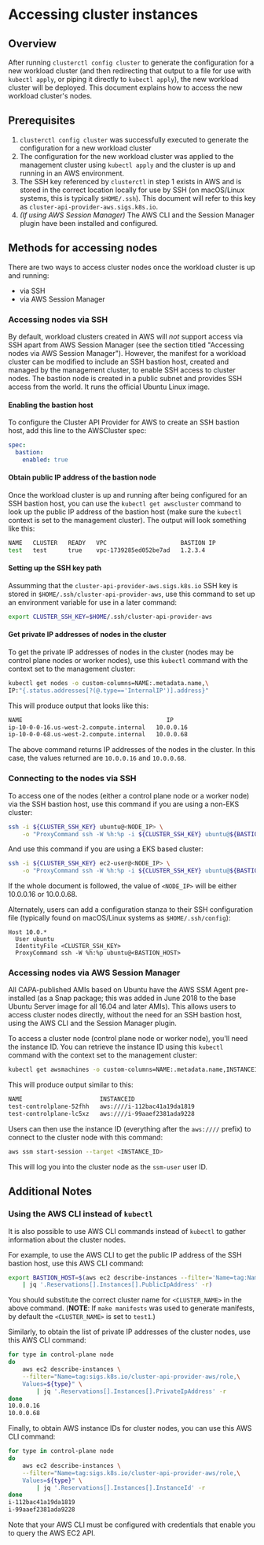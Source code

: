 # Accessing cluster instances

## Overview

After running `clusterctl config cluster` to generate the configuration for a new workload cluster (and then redirecting that output to a file for use with `kubectl apply`, or piping it directly to `kubectl apply`), the new workload cluster will be deployed. This document explains how to access the new workload cluster's nodes.

## Prerequisites

1. `clusterctl config cluster` was successfully executed to generate the configuration for a new workload cluster
2. The configuration for the new workload cluster was applied to the management cluster using `kubectl apply` and the cluster is up and running in an AWS environment.
3. The SSH key referenced by `clusterctl` in step 1 exists in AWS and is stored in the correct location locally for use by SSH (on macOS/Linux systems, this is typically `$HOME/.ssh`). This document will refer to this key as `cluster-api-provider-aws.sigs.k8s.io`.
4. _(If using AWS Session Manager)_ The AWS CLI and the Session Manager plugin have been installed and configured.

## Methods for accessing nodes

There are two ways to access cluster nodes once the workload cluster is up and running:

* via SSH
* via AWS Session Manager

### Accessing nodes via SSH

By default, workload clusters created in AWS will _not_ support access via SSH apart from AWS Session Manager (see the section titled "Accessing nodes via AWS Session Manager"). However, the manifest for a workload cluster can be modified to include an SSH bastion host, created and managed by the management cluster, to enable SSH access to cluster nodes. The bastion node is created in a public subnet and provides SSH access from the world. It runs the official Ubuntu Linux image.

#### Enabling the bastion host

To configure the Cluster API Provider for AWS to create an SSH bastion host, add this line to the AWSCluster spec:

```yaml
spec:
  bastion:
    enabled: true
```

#### Obtain public IP address of the bastion node

Once the workload cluster is up and running after being configured for an SSH bastion host, you can use the `kubectl get awscluster` command to look up the public IP address of the bastion host (make sure the `kubectl` context is set to the management cluster). The output will look something like this:

```bash
NAME   CLUSTER   READY   VPC                     BASTION IP
test   test      true    vpc-1739285ed052be7ad   1.2.3.4
```

#### Setting up the SSH key path

Assumming that the `cluster-api-provider-aws.sigs.k8s.io` SSH key is stored in
`$HOME/.ssh/cluster-api-provider-aws`, use this command to set up an environment variable for use in a later command:

```bash
export CLUSTER_SSH_KEY=$HOME/.ssh/cluster-api-provider-aws
```

#### Get private IP addresses of nodes in the cluster

To get the private IP addresses of nodes in the cluster (nodes may be control plane nodes or worker nodes), use this `kubectl` command with the context set to the management cluster:

```bash
kubectl get nodes -o custom-columns=NAME:.metadata.name,\
IP:"{.status.addresses[?(@.type=='InternalIP')].address}"
```

This will produce output that looks like this:

```bash
NAME                                         IP
ip-10-0-0-16.us-west-2.compute.internal   10.0.0.16
ip-10-0-0-68.us-west-2.compute.internal   10.0.0.68
```

The above command returns IP addresses of the nodes in the cluster. In this
case, the values returned are `10.0.0.16` and `10.0.0.68`.

### Connecting to the nodes via SSH

To access one of the nodes (either a control plane node or a worker node) via the SSH bastion host, use this command if you are using a non-EKS cluster:

```bash
ssh -i ${CLUSTER_SSH_KEY} ubuntu@<NODE_IP> \
	-o "ProxyCommand ssh -W %h:%p -i ${CLUSTER_SSH_KEY} ubuntu@${BASTION_HOST}"
```

And use this command if you are using a EKS based cluster:

```bash
ssh -i ${CLUSTER_SSH_KEY} ec2-user@<NODE_IP> \
	-o "ProxyCommand ssh -W %h:%p -i ${CLUSTER_SSH_KEY} ubuntu@${BASTION_HOST}"
```


If the whole document is followed, the value of `<NODE_IP>` will be either
10.0.0.16 or 10.0.0.68.

Alternately, users can add a configuration stanza to their SSH configuration file (typically found on macOS/Linux systems as `$HOME/.ssh/config`):

```text
Host 10.0.*
  User ubuntu
  IdentityFile <CLUSTER_SSH_KEY>
  ProxyCommand ssh -W %h:%p ubuntu@<BASTION_HOST>
```

### Accessing nodes via AWS Session Manager

All CAPA-published AMIs based on Ubuntu have the AWS SSM Agent pre-installed (as a Snap package; this was added in June 2018 to the base Ubuntu Server image for all 16.04 and later AMIs). This allows users to access cluster nodes directly, without the need for an SSH bastion host, using the AWS CLI and the Session Manager plugin.

To access a cluster node (control plane node or worker node), you'll need the instance ID. You can retrieve the instance ID using this `kubectl` command with the context set to the management cluster:

```bash
kubectl get awsmachines -o custom-columns=NAME:.metadata.name,INSTANCEID:.spec.providerID
```

This will produce output similar to this:

```bash
NAME                      INSTANCEID
test-controlplane-52fhh   aws:////i-112bac41a19da1819
test-controlplane-lc5xz   aws:////i-99aaef2381ada9228
```

Users can then use the instance ID (everything after the `aws:////` prefix) to connect to the cluster node with this command:

```bash
aws ssm start-session --target <INSTANCE_ID>
```

This will log you into the cluster node as the `ssm-user` user ID.

## Additional Notes

### Using the AWS CLI instead of `kubectl`

It is also possible to use AWS CLI commands instead of `kubectl` to gather information about the cluster nodes.

For example, to use the AWS CLI to get the public IP address of the SSH bastion host, use this AWS CLI command:

```bash
export BASTION_HOST=$(aws ec2 describe-instances --filter='Name=tag:Name,Values=<CLUSTER_NAME>-bastion' \
	| jq '.Reservations[].Instances[].PublicIpAddress' -r)
```

You should substitute the correct cluster name for `<CLUSTER_NAME>` in the above command. (**NOTE**: If `make manifests` was used to generate manifests, by default the `<CLUSTER_NAME>` is set to `test1`.)

Similarly, to obtain the list of private IP addresses of the cluster nodes, use this AWS CLI command:

```bash
for type in control-plane node
do
	aws ec2 describe-instances \
    --filter="Name=tag:sigs.k8s.io/cluster-api-provider-aws/role,\
    Values=${type}" \
		| jq '.Reservations[].Instances[].PrivateIpAddress' -r
done
10.0.0.16
10.0.0.68
```

Finally, to obtain AWS instance IDs for cluster nodes, you can use this AWS CLI command:

```bash
for type in control-plane node
do
	aws ec2 describe-instances \
    --filter="Name=tag:sigs.k8s.io/cluster-api-provider-aws/role,\
    Values=${type}" \
		| jq '.Reservations[].Instances[].InstanceId' -r
done
i-112bac41a19da1819
i-99aaef2381ada9228
```

Note that your AWS CLI must be configured with credentials that enable you to query the AWS EC2 API.
